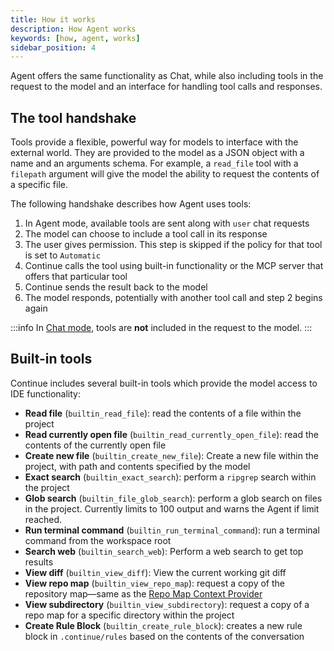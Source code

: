 ```yaml
---
title: How it works
description: How Agent works
keywords: [how, agent, works]
sidebar_position: 4
---
```


Agent offers the same functionality as Chat, while also including tools in the request to the model and an interface for handling tool calls and responses.

## The tool handshake

Tools provide a flexible, powerful way for models to interface with the external world. They are provided to the model as a JSON object with a name and an arguments schema. For example, a `read_file` tool with a `filepath` argument will give the model the ability to request the contents of a specific file.

The following handshake describes how Agent uses tools:

1. In Agent mode, available tools are sent along with `user` chat requests
2. The model can choose to include a tool call in its response
3. The user gives permission. This step is skipped if the policy for that tool is set to `Automatic`
4. Continue calls the tool using built-in functionality or the MCP server that offers that particular tool
5. Continue sends the result back to the model
6. The model responds, potentially with another tool call and step 2 begins again

:::info
In [Chat mode](../chat/how-to-use-it.md), tools are **not** included in the request to the model.
:::

## Built-in tools

Continue includes several built-in tools which provide the model access to IDE functionality:

- **Read file** (`builtin_read_file`): read the contents of a file within the project
- **Read currently open file** (`builtin_read_currently_open_file`): read the contents of the currently open file
- **Create new file** (`builtin_create_new_file`): Create a new file within the project, with path and contents specified by the model
- **Exact search** (`builtin_exact_search`): perform a `ripgrep` search within the project
- **Glob search** (`builtin_file_glob_search`): perform a glob search on files in the project. Currently limits to 100 output and warns the Agent if limit reached.
- **Run terminal command** (`builtin_run_terminal_command`): run a terminal command from the workspace root
- **Search web** (`builtin_search_web`): Perform a web search to get top results
- **View diff** (`builtin_view_diff`): View the current working git diff
- **View repo map** (`builtin_view_repo_map`): request a copy of the repository map—same as the [Repo Map Context Provider](../customize/context-providers.mdx#repository-map)
- **View subdirectory** (`builtin_view_subdirectory`): request a copy of a repo map for a specific directory within the project
- **Create Rule Block** (`builtin_create_rule_block`): creates a new rule block in `.continue/rules` based on the contents of the conversation

